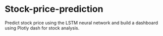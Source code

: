 # Stock-price-prediction
Predict stock price using the LSTM neural network and build a dashboard using Plotly dash for stock analysis.
